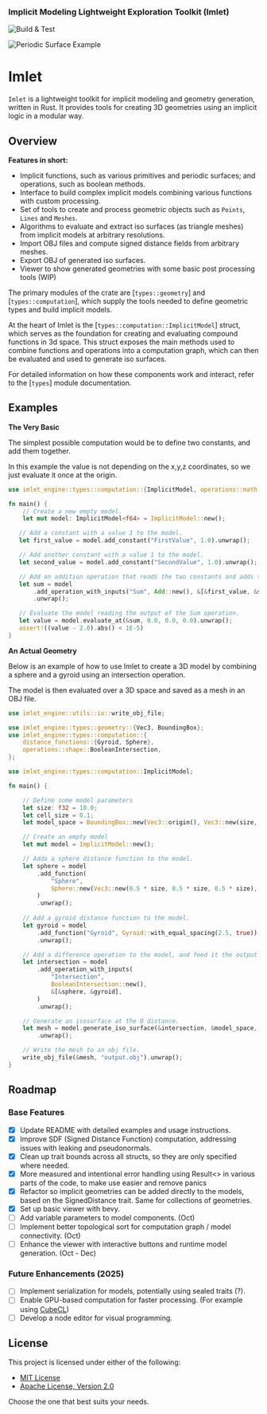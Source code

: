 ### Implicit Modeling Lightweight Exploration Toolkit (Imlet)

![Build & Test](https://github.com/joelhi/implicit-rs/actions/workflows/rust.yml/badge.svg)

![Periodic Surface Example](media/examples.png)

 # Imlet

 `Imlet` is a lightweight toolkit for implicit modeling and geometry generation, written in Rust. It provides tools for creating 3D geometries using an implicit logic in a modular way.

 ## Overview

 **Features in short:**
 * Implicit functions, such as various primitives and periodic surfaces; and operations, such as boolean methods.
 * Interface to build complex implicit models combining various functions with custom processing.
 * Set of tools to create and process geometric objects such as `Points`, `Lines` and `Meshes`.
 * Algorithms to evaluate and extract iso surfaces (as triangle meshes) from implicit models at arbitrary resolutions.
 * Import OBJ files and compute signed distance fields from arbitrary meshes.
 * Export OBJ of generated iso surfaces.
 * Viewer to show generated geometries with some basic post processing tools (WIP)

 The primary modules of the crate are [`types::geometry`] and [`types::computation`], which supply the tools needed to define geometric types and build implicit models.

 At the heart of Imlet is the [`types::computation::ImplicitModel`] struct, which serves as the foundation for creating and evaluating compound functions in 3d space.
 This struct exposes the main methods used to combine functions and operations into a computation graph, which can then be evaluated and used to generate iso surfaces.

 For detailed information on how these components work and interact, refer to the [`types`] module documentation.

 ## Examples

 **The Very Basic**

 The simplest possible computation would be to define two constants, and add them together.

 In this example the value is not depending on the x,y,z coordinates, so we just evaluate it once at the origin.

 ```rust
 use imlet_engine::types::computation::{ImplicitModel, operations::math::Add};

 fn main() {
     // Create a new empty model.
     let mut model: ImplicitModel<f64> = ImplicitModel::new();

    // Add a constant with a value 1 to the model.
    let first_value = model.add_constant("FirstValue", 1.0).unwrap();

    // Add another constant with a value 1 to the model.
    let second_value = model.add_constant("SecondValue", 1.0).unwrap();

    // Add an addition operation that reads the two constants and adds them together.
    let sum = model
        .add_operation_with_inputs("Sum", Add::new(), &[&first_value, &second_value])
        .unwrap();

    // Evaluate the model reading the output of the Sum operation.
    let value = model.evaluate_at(&sum, 0.0, 0.0, 0.0).unwrap();
    assert!((value - 2.0).abs() < 1E-5)
}

 ```

 **An Actual Geometry**

 Below is an example of how to use Imlet to create a 3D model by combining a sphere and a gyroid using an intersection operation.

 The model is then evaluated over a 3D space and saved as a mesh in an OBJ file.

 ```rust
 use imlet_engine::utils::io::write_obj_file;

 use imlet_engine::types::geometry::{Vec3, BoundingBox};
 use imlet_engine::types::computation::{
     distance_functions::{Gyroid, Sphere},
     operations::shape::BooleanIntersection,
 };

 use imlet_engine::types::computation::ImplicitModel;

 fn main() {

     // Define some model parameters
     let size: f32 = 10.0;
     let cell_size = 0.1;
     let model_space = BoundingBox::new(Vec3::origin(), Vec3::new(size, size, size));

     // Create an empty model
     let mut model = ImplicitModel::new();

     // Adda a sphere distance function to the model.
     let sphere = model
         .add_function(
             "Sphere",
             Sphere::new(Vec3::new(0.5 * size, 0.5 * size, 0.5 * size), 0.45 * size),
         )
         .unwrap();
     
     // Add a gyroid distance function to the model.
     let gyroid = model
         .add_function("Gyroid", Gyroid::with_equal_spacing(2.5, true))
         .unwrap();

     // Add a difference operation to the model, and feed it the output of the sphere and gyroid distance functions.
     let intersection = model
         .add_operation_with_inputs(
             "Intersection",
             BooleanIntersection::new(),
             &[&sphere, &gyroid],
         )
         .unwrap();

     // Generate an isosurface at the 0 distance.
     let mesh = model.generate_iso_surface(&intersection, &model_space, cell_size)
         .unwrap();

     // Write the mesh to an obj file.
     write_obj_file(&mesh, "output.obj").unwrap();
 }
 ```

## Roadmap

### Base Features
- [x] Update README with detailed examples and usage instructions.
- [x] Improve SDF (Signed Distance Function) computation, addressing issues with leaking and pseudonormals.
- [x] Clean up trait bounds across all structs, so they are only specified where needed.
- [x] More measured and intentional error handling using Result<> in various parts of the code, to make use easier and remove panics
- [x] Refactor so implicit geometries can be added directly to the models, based on the SignedDistance trait. Same for collections of geometries.
- [x] Set up basic viewer with bevy.
- [ ] Add variable parameters to model components. (Oct)
- [ ] Implement better topological sort for computation graph / model connectivity. (Oct)
- [ ] Enhance the viewer with interactive buttons and runtime model generation. (Oct - Dec)

### Future Enhancements (2025)
- [ ] Implement serialization for models, potentially using sealed traits (?).
- [ ] Enable GPU-based computation for faster processing. (For example using [CubeCL](https://github.com/tracel-ai/cubecl))
- [ ] Develop a node editor for visual programming.

## License

This project is licensed under either of the following:

- [MIT License](LICENSE-MIT) 
- [Apache License, Version 2.0](LICENSE-APACHE)

Choose the one that best suits your needs.
